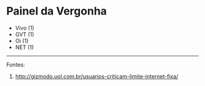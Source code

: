 # Painel da Vergonha

- Vivo (1)
- GVT (1)
- Oi (1)
- NET (1)

---

Fontes:

1. http://gizmodo.uol.com.br/usuarios-criticam-limite-internet-fixa/
